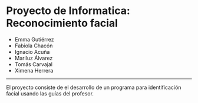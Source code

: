 # Proyecto de Informatica: Reconocimiento facial
- Emma Gutiérrez
- Fabiola Chacón
- Ignacio Acuña
- Mariluz Álvarez
- Tomás Carvajal
- Ximena Herrera
---
El proyecto consiste de el desarrollo de un programa para identificación facial usando las guías del profesor.
